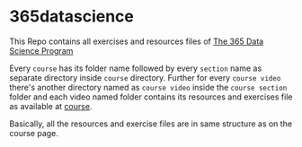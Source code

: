# 365datascience
This Repo contains all exercises and resources files of [The 365 Data Science Program](https://365datascience.teachable.com/p/data-scientist-career-track)

Every `course` has its folder name followed by every `section` name as separate directory inside `course` directory.
Further for every `course video` there's another directory named as `course video` inside the `course section` folder and each video named folder contains its resources and exercises file as available at [course](https://365datascience.teachable.com/p/data-scientist-career-track).

Basically, all the resources and exercise files are in same structure as on the course page.
